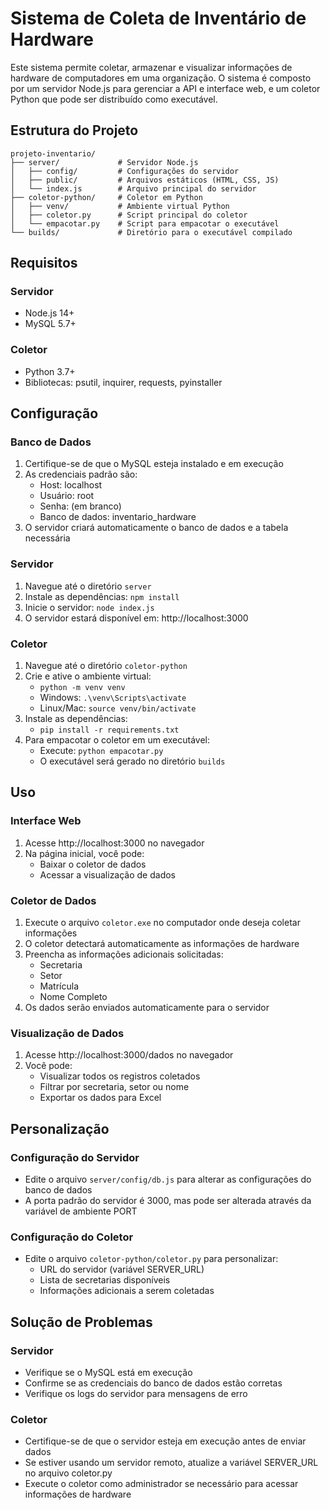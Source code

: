 # Sistema de Coleta de Inventário de Hardware

Este sistema permite coletar, armazenar e visualizar informações de hardware de computadores em uma organização. O sistema é composto por um servidor Node.js para gerenciar a API e interface web, e um coletor Python que pode ser distribuído como executável.

## Estrutura do Projeto

```
projeto-inventario/
├── server/             # Servidor Node.js
│   ├── config/         # Configurações do servidor
│   ├── public/         # Arquivos estáticos (HTML, CSS, JS)
│   └── index.js        # Arquivo principal do servidor
├── coletor-python/     # Coletor em Python
│   ├── venv/           # Ambiente virtual Python
│   ├── coletor.py      # Script principal do coletor
│   └── empacotar.py    # Script para empacotar o executável
└── builds/             # Diretório para o executável compilado
```

## Requisitos

### Servidor
- Node.js 14+
- MySQL 5.7+

### Coletor
- Python 3.7+
- Bibliotecas: psutil, inquirer, requests, pyinstaller

## Configuração

### Banco de Dados
1. Certifique-se de que o MySQL esteja instalado e em execução
2. As credenciais padrão são:
   - Host: localhost
   - Usuário: root
   - Senha: (em branco)
   - Banco de dados: inventario_hardware
3. O servidor criará automaticamente o banco de dados e a tabela necessária

### Servidor
1. Navegue até o diretório `server`
2. Instale as dependências: `npm install`
3. Inicie o servidor: `node index.js`
4. O servidor estará disponível em: http://localhost:3000

### Coletor
1. Navegue até o diretório `coletor-python`
2. Crie e ative o ambiente virtual:
   - `python -m venv venv`
   - Windows: `.\venv\Scripts\activate`
   - Linux/Mac: `source venv/bin/activate`
3. Instale as dependências:
   - `pip install -r requirements.txt`
4. Para empacotar o coletor em um executável:
   - Execute: `python empacotar.py`
   - O executável será gerado no diretório `builds`

## Uso

### Interface Web
1. Acesse http://localhost:3000 no navegador
2. Na página inicial, você pode:
   - Baixar o coletor de dados
   - Acessar a visualização de dados

### Coletor de Dados
1. Execute o arquivo `coletor.exe` no computador onde deseja coletar informações
2. O coletor detectará automaticamente as informações de hardware
3. Preencha as informações adicionais solicitadas:
   - Secretaria
   - Setor
   - Matrícula
   - Nome Completo
4. Os dados serão enviados automaticamente para o servidor

### Visualização de Dados
1. Acesse http://localhost:3000/dados no navegador
2. Você pode:
   - Visualizar todos os registros coletados
   - Filtrar por secretaria, setor ou nome
   - Exportar os dados para Excel

## Personalização

### Configuração do Servidor
- Edite o arquivo `server/config/db.js` para alterar as configurações do banco de dados
- A porta padrão do servidor é 3000, mas pode ser alterada através da variável de ambiente PORT

### Configuração do Coletor
- Edite o arquivo `coletor-python/coletor.py` para personalizar:
  - URL do servidor (variável SERVER_URL)
  - Lista de secretarias disponíveis
  - Informações adicionais a serem coletadas

## Solução de Problemas

### Servidor
- Verifique se o MySQL está em execução
- Confirme se as credenciais do banco de dados estão corretas
- Verifique os logs do servidor para mensagens de erro

### Coletor
- Certifique-se de que o servidor esteja em execução antes de enviar dados
- Se estiver usando um servidor remoto, atualize a variável SERVER_URL no arquivo coletor.py
- Execute o coletor como administrador se necessário para acessar informações de hardware
